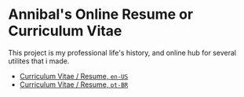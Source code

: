 # Annibal's Online Resume or Curriculum Vitae

This project is my professional life's history, and online hub for several utilites that i made.

- [Curriculum Vitae / Resume, `en-US`](/N2BL/markdown-cvs/Arthur%20Annibal%20Resume%202025.md)
- [Curriculum Vitae / Resume, `pt-BR`](/N2BL/markdown-cvs/Arthur%20Annibal%20Curriculum%20Vitae%202025.md)